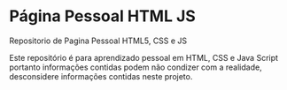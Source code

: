 # Página Pessoal HTML JS
 Repositorio de Pagina Pessoal HTML5, CSS e JS

 Este repositório é para aprendizado pessoal em HTML, CSS e Java Script portanto informações contidas podem não condizer com a realidade, desconsidere informações contidas neste projeto.
 